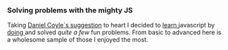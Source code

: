 
<h3>Solving problems with the mighty JS</h3>
<p>Taking <a href="http://www.amazon.com/gp/product/B0026OR1UK/ref=as_li_ss_tl?ie=UTF8&camp=1789&creative=390957&creativeASIN=B0026OR1UK&linkCode=as2&tag=spacforrent-20">Daniel Coyle`s suggestion</a> to heart I decided to <a href="http://www.freecodecamp.com/map"> learn </a> javascript by <u> doing </u> and solved <i> quite a few </i> fun problems. From basic to advanced here is a wholesome sample of those I enjoyed the most.</p>

